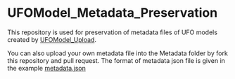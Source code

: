 # UFOModel_Metadata_Preservation
This repository is used for preservation of metadata files of UFO models created by [UFOModel_Upload](https://github.com/ThanosWang/UFOModel_Upload_Download).

You can also upload your own metadata file into the Metadata folder by fork this repository and pull request. The format of metadata json file is given in the example [metadata.json](https://github.com/ThanosWang/UFOModel_Metadata_Preservation/blob/main/metadata.json)
